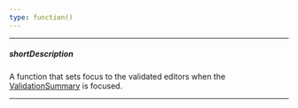 ```yaml
---
type: function()
---
```

---
##### shortDescription
A function that sets focus to the validated editors when the [ValidationSummary](/api-reference/10%20UI%20Widgets/dxValidationSummary '/Documentation/ApiReference/UI_Widgets/dxValidationSummary/') is focused.

---
